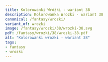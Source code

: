 ```yaml
---
title: Kolorowanki Wróżki - wariant 38
description: Kolorowanka Wrozki - wariant 38
canonical: /fantasy/wrozki/
variant_of: wrozki
image: /fantasy/wrozki/38/wrozki-38.svg
pdf: /fantasy/wrozki/38/wrozki-38.pdf
alt: "Kolorowanki wrozki - wariant 38"
tags:
- fantasy
- wrozki
---
```

